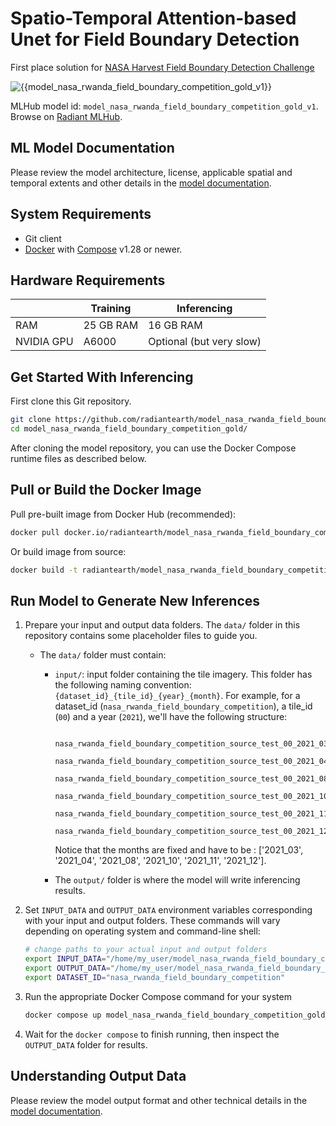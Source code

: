# Spatio-Temporal Attention-based Unet for Field Boundary Detection

First place solution for [NASA Harvest Field Boundary Detection Challenge](https://zindi.africa/competitions/nasa-harvest-field-boundary-detection-challenge/leaderboard)

![{{model_nasa_rwanda_field_boundary_competition_gold_v1}}](https://zindi-public-release.s3.eu-west-2.amazonaws.com/uploads/competition/image/331/header_21ba8a01-ef4a-43c4-af10-8c5bab32d572.png)

MLHub model id: `model_nasa_rwanda_field_boundary_competition_gold_v1`. Browse on [Radiant MLHub](https://mlhub.earth/model/model_nasa_rwanda_field_boundary_competition_gold_v1).

## ML Model Documentation

Please review the model architecture, license, applicable spatial and temporal extents
and other details in the [model documentation](/docs/index.md).

## System Requirements

* Git client
* [Docker](https://www.docker.com/) with
    [Compose](https://docs.docker.com/compose/) v1.28 or newer.

## Hardware Requirements

||Training|Inferencing|
|---|-----------|--------|
|RAM|25 GB RAM | 16 GB RAM|
|NVIDIA GPU| A6000 | Optional (but very slow)|

## Get Started With Inferencing

First clone this Git repository.

```bash
git clone https://github.com/radiantearth/model_nasa_rwanda_field_boundary_competition_gold.git
cd model_nasa_rwanda_field_boundary_competition_gold/
```

After cloning the model repository, you can use the Docker Compose runtime
files as described below.

## Pull or Build the Docker Image

Pull pre-built image from Docker Hub (recommended):

```bash
docker pull docker.io/radiantearth/model_nasa_rwanda_field_boundary_competition_gold:1
```

Or build image from source:

```bash
docker build -t radiantearth/model_nasa_rwanda_field_boundary_competition_gold:1 -f Dockerfile .
```

## Run Model to Generate New Inferences

1. Prepare your input and output data folders. The `data/` folder in this repository
    contains some placeholder files to guide you.

    * The `data/` folder must contain:
        * `input/`: input folder containing the tile imagery.
            This folder has the following naming convention: 
            `{dataset_id}_{tile_id}_{year}_{month}`. For example, for a dataset_id (`nasa_rwanda_field_boundary_competition`), a tile_id (`00`) and a year (`2021`), we'll have the following structure:
            ```
                nasa_rwanda_field_boundary_competition_source_test_00_2021_03/
                nasa_rwanda_field_boundary_competition_source_test_00_2021_04/
                nasa_rwanda_field_boundary_competition_source_test_00_2021_08/
                nasa_rwanda_field_boundary_competition_source_test_00_2021_10/
                nasa_rwanda_field_boundary_competition_source_test_00_2021_11/
                nasa_rwanda_field_boundary_competition_source_test_00_2021_12/
            ```
            Notice that the months are fixed and have to be : ['2021_03', '2021_04', '2021_08', '2021_10', '2021_11', '2021_12'].

        * The `output/` folder is where the model will write inferencing results.

2. Set `INPUT_DATA` and `OUTPUT_DATA` environment variables corresponding with
    your input and output folders. These commands will vary depending on operating
    system and command-line shell:

    ```bash
    # change paths to your actual input and output folders
    export INPUT_DATA="/home/my_user/model_nasa_rwanda_field_boundary_competition_gold/data/input/"
    export OUTPUT_DATA="/home/my_user/model_nasa_rwanda_field_boundary_competition_gold/data/output/"
    export DATASET_ID="nasa_rwanda_field_boundary_competition"
    ```

3. Run the appropriate Docker Compose command for your system

    ```bash
    docker compose up model_nasa_rwanda_field_boundary_competition_gold_v1
    ```

4. Wait for the `docker compose` to finish running, then inspect the
`OUTPUT_DATA` folder for results.

## Understanding Output Data

Please review the model output format and other technical details in the [model
documentation](/docs/index.md).
